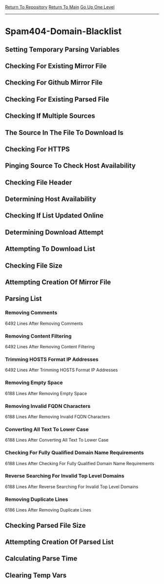 [Return To Repository](https://github.com/deathbybandaid/piholeparser/)
[Return To Main](https://github.com/deathbybandaid/piholeparser/blob/master/RecentRunLogs/Mainlog.md)
[Go Up One Level](https://github.com/deathbybandaid/piholeparser/blob/master/RecentRunLogs/TopLevelScripts/30-Processing-Blacklists.md)
____________________________________
# Spam404-Domain-Blacklist
## Setting Temporary Parsing Variables
## Checking For Existing Mirror File
## Checking For Github Mirror File
## Checking For Existing Parsed File
## Checking If Multiple Sources
## The Source In The File To Download Is
## Checking For HTTPS
## Pinging Source To Check Host Availability
## Checking File Header
## Determining Host Availability
## Checking If List Updated Online
## Determining Download Attempt
## Attempting To Download List
## Checking File Size
## Attempting Creation Of Mirror File
## Parsing List
### Removing Comments
6492 Lines After Removing Comments
### Removing Content Filtering
6492 Lines After Removing Content Filtering
### Trimming HOSTS Format IP Addresses
6492 Lines After Trimming HOSTS Format IP Addresses
### Removing Empty Space
6188 Lines After Removing Empty Space
### Removing Invalid FQDN Characters
6188 Lines After Removing Invalid FQDN Characters
### Converting All Text To Lower Case
6188 Lines After Converting All Text To Lower Case
### Checking For Fully Qualified Domain Name Requirements
6188 Lines After Checking For Fully Qualified Domain Name Requirements
### Reverse Searching For Invalid Top Level Domains
6188 Lines After Reverse Searching For Invalid Top Level Domains
### Removing Duplicate Lines
6186 Lines After Removing Duplicate Lines
## Checking Parsed File Size
## Attempting Creation Of Parsed List
## Calculating Parse Time
## Clearing Temp Vars
